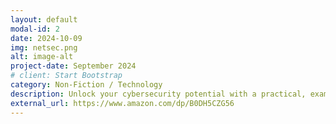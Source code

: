 ```yaml
---
layout: default
modal-id: 2
date: 2024-10-09
img: netsec.png
alt: image-alt
project-date: September 2024
# client: Start Bootstrap
category: Non-Fiction / Technology
description: Unlock your cybersecurity potential with a practical, example-driven guide designed to transform beginners into skilled security analysts in no time.
external_url: https://www.amazon.com/dp/B0DH5CZG56
---
```

